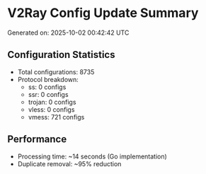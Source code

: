 # V2Ray Config Update Summary
Generated on: 2025-10-02 00:42:42 UTC

## Configuration Statistics
- Total configurations: 8735
- Protocol breakdown:
  - ss: 0 configs
  - ssr: 0 configs
  - trojan: 0 configs
  - vless: 0 configs
  - vmess: 721 configs

## Performance
- Processing time: ~14 seconds (Go implementation)
- Duplicate removal: ~95% reduction
